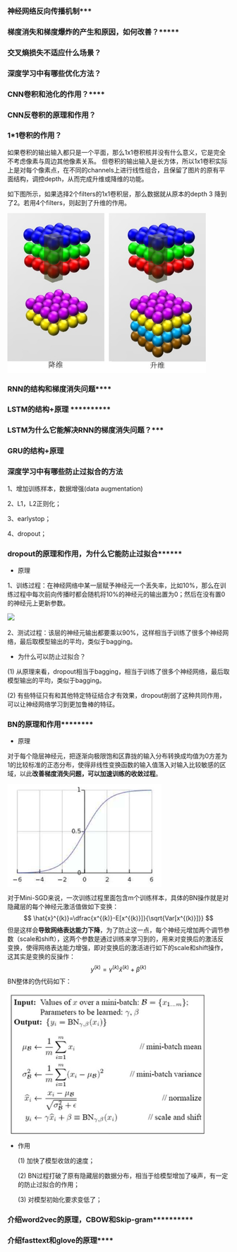 ### 神经网络反向传播机制\*\*\*

### 梯度消失和梯度爆炸的产生和原因，如何改善？\*\*\*\*\*

### 交叉熵损失不适应什么场景？

### 深度学习中有哪些优化方法？

### CNN卷积和池化的作用？\*\*\*\*

### CNN反卷积的原理和作用？

### 1*1卷积的作用？

如果卷积的输出输入都只是一个平面，那么1x1卷积核并没有什么意义，它是完全不考虑像素与周边其他像素关系。 但卷积的输出输入是长方体，所以1x1卷积实际上是对每个像素点，在不同的channels上进行线性组合，且保留了图片的原有平面结构，调控depth，从而完成升维或降维的功能。

如下图所示，如果选择2个filters的1x1卷积层，那么数据就从原本的depth 3 降到了2。若用4个filters，则起到了升维的作用。

<img src="cov1_1.jpg" width="450" hegiht="313" align=center />

### RNN的结构和梯度消失问题\*\*\*\*

### LSTM的结构+原理 \*\*\*\*\*\*\*\*\*\*

### LSTM为什么它能解决RNN的梯度消失问题？\*\*\*

### GRU的结构+原理

### 深度学习中有哪些防止过拟合的方法

1、增加训练样本，数据增强(data augmentation)

2、L1，L2正则化；

3、earlystop；

4、dropout；

### dropout的原理和作用，为什么它能防止过拟合\*\*\*\*\*\*

- 原理

1、训练过程：在神经网络中某一层赋予神经元一个丢失率，比如10%，那么在训练过程中每次前向传播时都会随机将10%的神经元的输出置为0；然后在没有置0的神经元上更新参数。

![](F:\clone\InterviewExperienceCollection\dropout.jpg)

2、测试过程：该层的神经元输出都要乘以90%，这样相当于训练了很多个神经网络，最后取模型输出的平均，类似于bagging。

- 为什么可以防止过拟合？

(1) 从原理来看，dropout相当于bagging，相当于训练了很多个神经网络，最后取模型输出的平均，类似于bagging。

(2) 有些特征只有和其他特定特征结合才有效果，dropout削弱了这种共同作用，可以让神经网络学习到更加鲁棒的特征。

### BN的原理和作用\*\*\*\*\*\*\*\*

- 原理

对于每个隐层神经元，把逐渐向极限饱和区靠拢的输入分布转换成均值为0方差为1的比较标准的正态分布，使得非线性变换函数的输入值落入对输入比较敏感的区域，以此**改善梯度消失问题，可以加速训练的收敛过程**。

<img src="sigmoid.png" width="350" hegiht="313" align=center />

对于Mini-SGD来说，一次训练过程里面包含m个训练样本，具体的BN操作就是对隐藏层的每个神经元激活值做如下变换：
$$
\hat{x}^{(k)}=\dfrac{x^{(k)}-E[x^{(k)}]}{\sqrt{Var[x^{(k)}]}}
$$
但是这样会**导致网络表达能力下降**，为了防止这一点，每个神经元增加两个调节参数（scale和shift），这两个参数是通过训练来学习到的，用来对变换后的激活反变换，使得网络表达能力增强，即对变换后的激活进行如下的scale和shift操作，这其实是变换的反操作：
$$
y^{(k)}=\gamma^{(k)}\hat{x}^{(k)}+\beta^{(k)}
$$
BN整体的伪代码如下：

<img src="bn.png" width="450" hegiht="313" align=center />

- 作用

  (1) 加快了模型收敛的速度；

  (2) BN过程打破了原有隐藏层的数据分布，相当于给模型增加了噪声，有一定的防止过拟合的作用；

  (3) 对模型初始化要求变低了；

### 介绍word2vec的原理，CBOW和Skip-gram*\*\*\*\*\*\*\*\*\*

### 介绍fasttext和glove的原理\*\*\*\*

